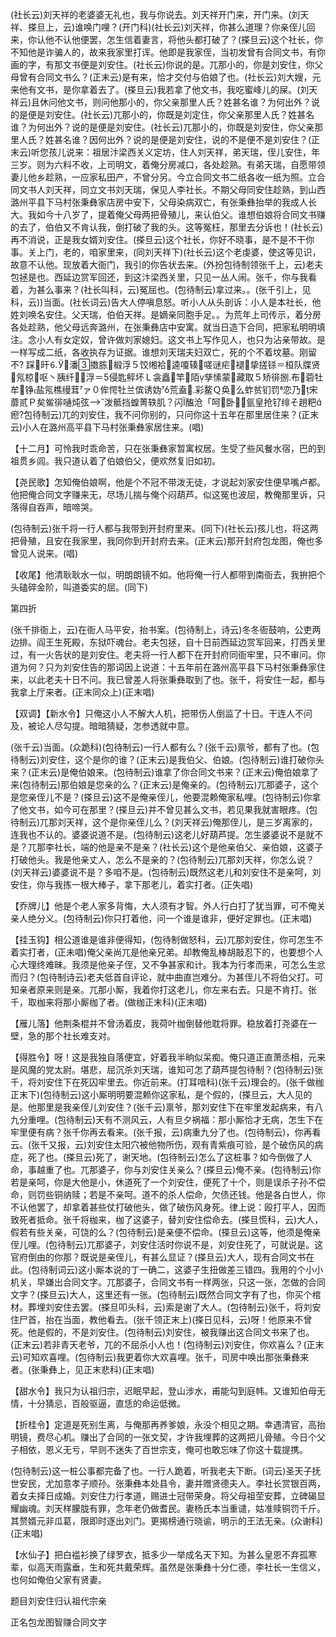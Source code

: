 <!-- { "loadSidebar": true } -->
(社长云)刘天祥的老婆婆无礼也，我与你说去。刘天祥开门来，开门来。(刘天祥、搽旦上，云)谁唤门哩？(开门科)(社长云)刘天祥，你甚么道理？你亲侄儿回来，你认他不认他便罢，怎生信着妻言，将他头都打破了？(搽旦云)这个社长，你不知他是诈骗人的，故来我家里打诨。他即是我家侄，当初发曾有合同文书，有你画的字，有那文书便是刘安住。(社长云)你说的是。兀那小的，你是刘安住，你父母曾有合同文书么？(正末云)是有来，恰才交付与伯娘了也。(社长云)刘大嫂，元来他有文书，是你拿着去了。(搽旦云)我若拿了他文书，我吃蜜峰儿的屎。(刘天祥云)且休问他文书，则问他那小的，你父亲那里人氏？姓甚名谁？为何出外？说的是便是刘安住。(社长云)兀那小的，你既是刘定住，你父亲那里人氏？姓甚名谁？为何出外？说的是便是刘安住。(社长云)兀那小的，你既是刘安住，你父亲那里人氏？姓甚名谁？因何出外？说的是便是刘安住，说的不是便不是刘安住？(正末云)听您孩儿说来：祖居汴梁西关义定坊，住人刘天祥，弟天瑞，侄儿安住，年三岁。则为六料不收，上司明文，着俺分房减口，各处趁熟。有弟天瑞，自愿带领妻儿他乡趁熟，一应家私田产，不曾分另。今立合同文书二纸各收一纸为照。立合同文书人刘天祥，同立文书刘天瑞，保见人李社长。不期父母同安住趁熟，到山西潞州平县下马村张秉彝家店房中安下，父母染病双亡，有张秉彝抬举的我成人长大。我如今十八岁了，提着俺父母两把骨殖儿，来认伯父。谁想伯娘将合同文书赚的去了，伯伯又不肯认我，倒打破了我的头。这等冤枉，那里去分诉也！(社长云)再不消说，正是我女婿刘安住。(搽旦云)这个社长，你好不晓事，是不是不干你事。关上门，老的，咱家里来，(同刘天祥下)(社长云)这个老虔婆，使这等见识，故意不认他。现放着大衙门，我引的你告状去来。(外扮包待制领张千上，云)老夫包拯是也。西延边赏军回还，到这汴梁西关里，只见一丛人闹。张千，你与我看着，为甚么事来？(社长叫科，云)冤屈也。(包待制云)拿过来。。(张千引上，见科，云))当面。(社长词云)告大人停嗔息怒。听小人从头剖诉：小人是本社长，他姓刘唤名安住。父天瑞，伯伯天祥。是嫡亲同胞手足。。为荒年上司传示，着分房各处趁熟，他父母远奔潞州，在张秉彝店中安寓。就当日造下合同，把家私明明填注。念小人有女定奴，曾许做刘家媳妇。这文书上写作见人，也只为沾亲带故。是一样写成二纸，各收执存为证据。谁想刘天瑞夫妇双亡，死的个不着坟墓。刚留不?
踩旰⒍潘擞胨椴浮５饺缃袷逵嗄辏嗟谜疟褪挚搓铩＝桓队牒贤氖椋呕丶胰纤浮＝侵匙鲆坏Ｌ衾矗竿陌孳愫蒙藏取５矫徘捌布菪牡牟铮盐氖樵缦茸ァ０侔愕牡兰傧诱妫荒盍彩鳌Ｑ奂么蚱贫钔罚恋乃宋蘼贰Ｐ矣鲎徘嗵炖弦泼骶挡蝗菁轶肌？闪醢沧「呵卧氩皇抢钌绯そ趟粑瘛?包待制云)兀的刘安住，我不问你别的，只问你这十五年在那里居住来？(正末云)小人在潞州高平县下马村张秉彝家居住来。(唱)

【十二月】可怜我时乖命苦，只在张秉彝家暂寓权居。生受了些风餐水宿，巴的到祖贯乡闾。我只道认着了伯娘伯父，便欢然复旧如初。

【尧民歌】怎知俺伯娘啊，他是个不冠不带泼无徒，才说起刘家安住便早嘴卢都。他把俺合同文字赚来无，尽场儿揣与俺个闷葫芦。似这冤也波屈，教俺那里诉，只落得自吞声，暗啼哭。

(包待制云)张千将一行人都与我带到开封府里来。(同下)(社长云)孩儿也，将这两把骨殖，且安在我家里，我同你到开封府去来。(正末云)那开封府包龙图，俺也多曾见人说来。(唱)

【收尾】他清耿耿水一似，明朗朗镜不如。他将俺一行人都带到南衙去，我拚把个头磕碎金阶，叫道委实的屈。(同下)

第四折

(张千排衙上，云)在衙人马平安，抬书案。(包待制上，诗云)冬冬衙鼓响，公吏两边排。阎王生死殿，东狱吓魂台。老夫包拯，自十日前西延边赏军回来，打西关里过，有一火告状的是刘安住。老夫将一行人都下在开封府同衙牢里，只不审问。你道为何？只为刘安住告的那词因上说道：十五年前在潞州高平县下马村张秉彝家住来，以此老夫十日不问。我已曾差人将张秉彝取到了也。张千，将安住一起，都与我拿上厅来者。(正末同众上)(正末唱)

【双调】【新水令】只俺这小人不解大人机，把带伤人倒监了十日。干连人不问及，被论人尽勾提。暗暗猜疑，怎参透就中意。

(张千云)当面。(众跪科)(包待制云)一行人都有么？(张千云)禀爷，都有了也。(包待制云)刘安住，这个是你的谁？(正末云)是我伯父、伯娘。(包待制云)谁打破你头来？(正末云)是俺伯娘来。(包待制云)谁拿了你合同文书来？(正末云)俺伯娘拿了来(包待制云)那伯娘是您亲的么？(正末云)是俺亲的。(包待制云)兀那婆子，这个是您亲侄儿不是？(搽旦云)这不是俺亲侄儿，他要混赖俺家私哩。(包待制云)你拿了他文书，如今可在那里？(搽旦云)并不曾见甚么文书，若见果我就害眼疼。(包待制云)兀那刘天祥，这个是你亲侄儿么？(刘天祥云)俺那侄儿，是三岁离家的，连我也不认的。婆婆说道不是。(包待制云)这老儿好葫芦提。怎生婆婆说不是就不是？兀那李社长，端的他是亲不是亲？(社长云)这个是他亲伯父、亲伯娘，这婆子打破他头。我是他亲丈人，怎么不是亲的？(包待制云)兀那刘天祥，你怎么说？(刘天祥云)婆婆说不是？多咱不是。(包待制云)既然这老儿和刘安住不是亲呵，刘安住，你与我拣一根大棒子，拿下那老儿，着实打者。(正失唱)

【乔牌儿】他是个老人家多背悔，大人须有才智。外人行白打了犹当罪，可不俺关亲人绝分义。(包待制云)你只打着他，问一个谁是谁非，便好定罪也。(正末唱)

【挂玉钩】相公道谁是谁非便得知，(包待制做怒科，云)兀那刘安住，你可怎生不着实打者，(正未唱)俺父亲尚兀是他亲兄弟。却教俺乱棒胡敲忍下的，也要想个人心大理终难昧。我须是他亲子侄，又不争甚家和计。我本为行孝而来，可怎么生忿而归？(包待制诗云)老夫低首自评论，就中曲直岂难分。为甚侄儿不将伯父打。可知亲者原来则是亲。兀那小厮，我着你打这老儿，你左来右去。只是不肯打。张千，取枷来将那小厮枷了者。(做枷正末科)(正末唱)

【雁儿落】他荆条棍并不曾汤着皮，我荷叶枷倒替他耽将罪。稳放着打尧婆在一壁，急的那个社长难支对。

【得胜令】呀！这是我独自落便宜，好着我半晌似呆痴。俺只道正直萧丞相，元来是风魔的党太尉。堪悲，屈沉杀刘天瑞，谁知可怎了葫芦提包待制？(包待制云)张千，将刘安住下在死囚牢里去。你近前来。(打耳喑科)(张千云)理会的。(张千做枷正末下)(包待制云)这小厮明明要混赖你这家私，是个假的，(搽旦云，大人见的是。他那里是我亲侄儿刘安住？(张千云)禀爷，那刘安住下在牢里发起病来，有八九分重哩。(包待制云)天有不测风云，人有旦夕祸福：那小厮恰才无病，怎生下在牢里便有病？张千你再去看来。(张千报，云)病重九分了也。(包待制云)，你再看云。(张千又报，云)刘安住太阳穴被他物所伤，观有青紫痕可验，是个破伤风的病症，死了也。(搽旦云)死了，谢天地。(包待制云)怎么了这桩事？如今倒做了人命，事越重了也。兀那婆子，你与刘安住关亲么？(搽旦云)俺不亲。(包待制云)你若是亲呵，你是大他是小，休道死了一个刘安住，便死了十个，则是误杀子孙不偿命，则罚些铜纳赎；若是不亲呵。道不的杀人偿命，欠债还钱。他是各白世人，你不认他罢了，却拿着甚些仗打破他头，做了破伤风身死。律上说：殴打平人，因而致死者抵命。张千将枷来，枷了这婆子，替刘安住偿命去。(搽旦慌科，云)大人，假若有些关亲，可饶的么？(包待制云)是亲便不偿命。(搽旦云)这等，他须是俺亲侄儿哩。(包待制云)兀那婆子，刘安住活时你说不是，刘安住死了，可就说是。这官府倒由的你那？既说是亲侄儿，有甚么显证？(搽旦云)大人，现有合同文书在此。(包待制词云)这小厮本说的丁一确二，这婆子生扭做差三错四。我用的个小小机关，早嫌出合同文字。兀那婆子，合同文书有一样两张，只这一张，怎做的合同文字？(搽旦云)大人，这里还有一张。(包待制云)既然合同文字有了也，你买个棺材。葬埋刘安住去罢。(搽旦叩头科，云)索是谢了大人。(包待制云)张千，将刘安住尸首，抬在当面，教他看去。(张千领正末上)(搽日见科，云)呀！他原来不曾死。他是假的，不是刘安住。(包待制云)刘安住，被我赚出这合同文书来了也。(正末云)若非青天老爷，兀的不屈杀小人也！(包待制云)刘安住，你欢喜么？(正末云)可知欢喜哩。(包待制云)我更着你大欢喜哩。张千，司房中唤出那张秉彝来者。(张秉彝上，见正末悲科)(正末唱)

【甜水令】我只为认祖归宗，迟眠早起，登山涉水，甫能勾到庭帏。又谁知伯母无情，十分猜忌，百般驱逼，直恁的命运低微。

【折桂令】定道是死别生离，与俺那再养爹娘，永没个相见之期。幸遇清官，高抬明镜，费尽心机。赚出了合同的一张文契，才许我埋葬的这两把儿骨殖。今日个父子相依，恩义无亏，早则不迷失了百世宗支，俺可也敢忘味了你这十载提携。

(包待制云)这一桩公事都完备了也。一行人跪着，听我老夫下断。(词云)圣天子抚世安民，尤加意孝子顺孙。张秉彝本处县令，妻并赠贤德夫人。李社长赏银百两，着女夫择日成婚。刘安住力行孝道，赐进士冠带荣身。将父母祖茔安葬，立碑碣显耀幽魂。刘天样朦胧有罪，念年老仍做耆民。妻杨氏本当重谴，姑准赎铜罚千斤。其赘婿元非瓜葛，限即时逐出刘门。更揭榜通行晓谕，明示的王法无亲。(众谢科)(正末唱)

【水仙子】把白褴衫换了绿罗衣，抵多少一举成名天下知。为甚么皇恩不弃孤寒辈，似高天雨露垂，生和死共戴荣辉。虽然是张秉彝十分仁德，李社长一生信义，也何如俺伯父家有贤妻。

题目刘安住归认祖代宗亲

正名包龙图智赚合同文字
　


